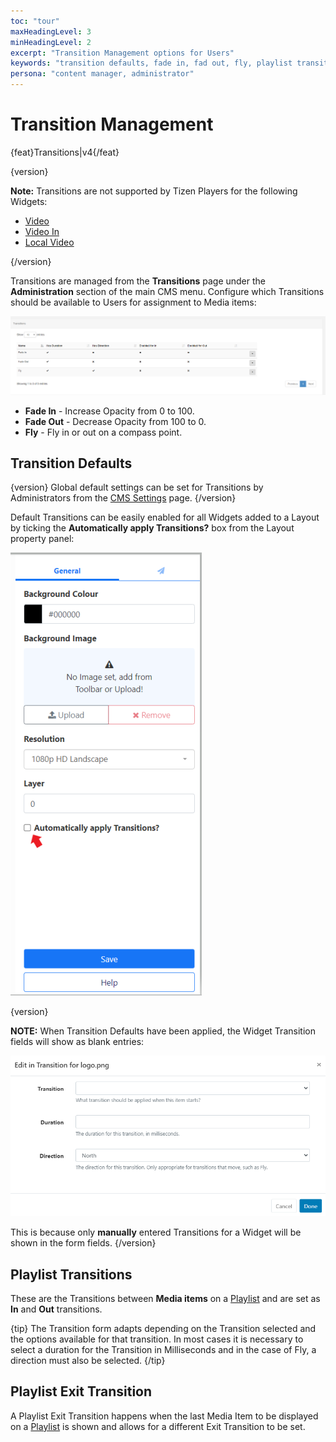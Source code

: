 ```yaml
---
toc: "tour"
maxHeadingLevel: 3
minHeadingLevel: 2
excerpt: "Transition Management options for Users"
keywords: "transition defaults, fade in, fad out, fly, playlist transitions, exit transitions"
persona: "content manager, administrator"
---
```


# Transition Management

{feat}Transitions|v4{/feat}

{version}

**Note:** Transitions are not supported by Tizen Players for the following Widgets:

- [Video](media_module_video.html)
- [Video In](media_module_video_in.html)
- [Local Video](media_module_localvideo.html)

{/version}

Transitions are managed from the **Transitions** page under the **Administration** section of the main CMS menu. Configure which Transitions should be available to Users for assignment to Media items:

![Transitions Grid](img/v4_tour_transitions_grid.png)

- **Fade In** - Increase Opacity from 0 to 100.
- **Fade Out** - Decrease Opacity from 100 to 0.
- **Fly** - Fly in or out on a compass point. 

## Transition Defaults

{version}
Global default settings can be set for Transitions by Administrators from the [CMS Settings](tour_cms_settings.html#content-defaults) page.
{/version}

Default Transitions can be easily enabled for all Widgets added to a Layout by ticking the **Automatically apply Transitions?** box from the Layout property panel:

![Transitions Layout](img/v4_tour_transitions_layout.png)

{version}

**NOTE:** When Transition Defaults have been applied, the Widget Transition fields will show as blank entries:

![Transitions Widget](img/v4_tour_transitions_widget.png)

This is because only **manually** entered Transitions for a Widget will be shown in the form fields.
{/version}

## Playlist Transitions

These are the Transitions between **Media items** on a [Playlist](media_playlists.html) and are set as **In** and **Out** transitions.

{tip}
The Transition form adapts depending on the Transition selected and the options available for that transition. In most cases it is necessary to select a duration for the Transition in Milliseconds and in the case of Fly, a direction must also be selected.
{/tip}

## Playlist Exit Transition

A Playlist Exit Transition happens when the last Media Item to be displayed on a [Playlist](media_playlists.html) is shown and allows for a different Exit Transition to be set. 